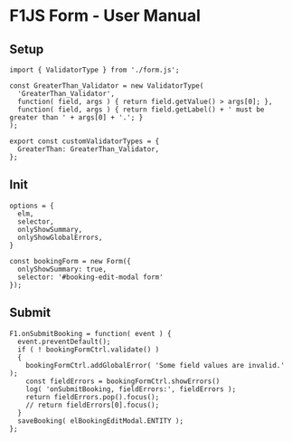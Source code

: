 # F1JS Form - User Manual

## Setup

    import { ValidatorType } from './form.js';

    const GreaterThan_Validator = new ValidatorType(
      'GreaterThan_Validator',
      function( field, args ) { return field.getValue() > args[0]; },
      function( field, args ) { return field.getLabel() + ' must be greater than ' + args[0] + '.'; }
    );

    export const customValidatorTypes = {
      GreaterThan: GreaterThan_Validator,
    };


## Init

    options = {
      elm,
      selector,
      onlyShowSummary,
      onlyShowGlobalErrors,
    }

    const bookingForm = new Form({
      onlyShowSummary: true,
      selector: '#booking-edit-modal form'
    });


## Submit

    F1.onSubmitBooking = function( event ) {
      event.preventDefault();
      if ( ! bookingFormCtrl.validate() )
      {
        bookingFormCtrl.addGlobalError( 'Some field values are invalid.' );
        const fieldErrors = bookingFormCtrl.showErrors()
        log( 'onSubmitBooking, fieldErrors:', fieldErrors );
        return fieldErrors.pop().focus();
        // return fieldErrors[0].focus();
      } 
      saveBooking( elBookingEditModal.ENTITY );
    };